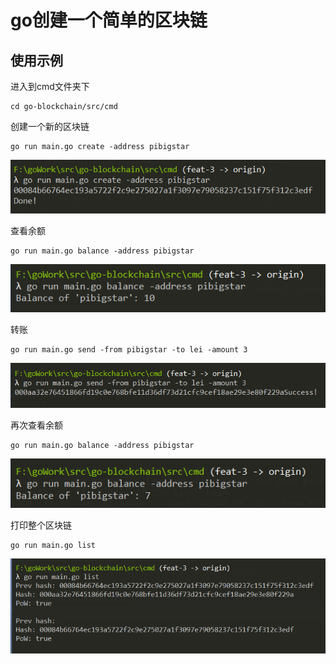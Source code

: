 # go创建一个简单的区块链

## 使用示例

进入到cmd文件夹下
```
cd go-blockchain/src/cmd
```

创建一个新的区块链
```$xslt
go run main.go create -address pibigstar
```
![](https://github.com/pibigstar/go-blockchain/blob/master/img/create.png)

查看余额

```cgo
go run main.go balance -address pibigstar
```
![](https://github.com/pibigstar/go-blockchain/blob/master/img/balance.png)

转账
```cgo
go run main.go send -from pibigstar -to lei -amount 3
```
![](https://github.com/pibigstar/go-blockchain/blob/master/img/send.png)

再次查看余额
```cgo
go run main.go balance -address pibigstar
```
![](https://github.com/pibigstar/go-blockchain/blob/master/img/balance2.png)

打印整个区块链

```cgo
go run main.go list
```
![](https://github.com/pibigstar/go-blockchain/blob/master/img/list.png)